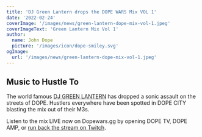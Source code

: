```yaml
---
title: 'DJ Green Lantern drops the DOPE WARS Mix VOL 1'
date: '2022-02-24'
coverImage: '/images/news/green-lantern-dope-mix-vol-1.jpeg'
coverImageText: 'Green Lantern Mix Vol 1'
author:
  name: John Dope
  picture: '/images/icon/dope-smiley.svg'
ogImage:
  url: '/images/news/green-lantern-dope-mix-vol-1.jpeg'
---
```


## Music to Hustle To

The world famous [DJ GREEN LANTERN](https://twitter.com/DJGREENLANTERN) has dropped a sonic assault on the streets of DOPE. Hustlers everywhere have been spotted in DOPE CITY blasting the mix out of their M3s.

Listen to the mix LIVE now on Dopewars.gg by opening DOPE TV, DOPE AMP, or [run back the stream on Twitch](https://www.twitch.tv/djgreenlantern).
